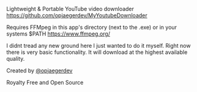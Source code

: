 Lightweight & Portable YouTube video downloader https://github.com/opjaegerdev/MyYoutubeDownloader

Requires FFMpeg in this app's directory (next to the .exe) or in your systems $PATH https://www.ffmpeg.org/

I didnt tread any new ground here I just wanted to do it myself. Right now there is very basic functionality. 
It will download at the highest available quality.


Created by [@opjaegerdev](https://github.com/opjaegerdev)

Royalty Free and Open Source



